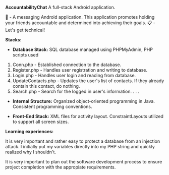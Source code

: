 <b>AccountabilityChat</b>
A full-stack Android application.

🤔 - A messaging Android application. This application promotes holding your friends accountable and determined into achieving their goals. 
📋 - Let's get technical!

<b>Stacks:</b>

- <b>Database Stack:</b> SQL database managed using PHPMyAdmin, PHP scripts used  
1) Conn.php - Established connection to the database.  
2) Register.php - Handles user registration and writing to database.  
3) Login.php - Handles user login and reading from database.  
4) UpdateContacts.php - Updates the user's list of contacts. If they already contain this contact, do nothing.  
5) Search.php - Search for the logged in user's information. 
.
.
.

- <b>Internal Structure:</b> Organized object-oriented programming in Java. Consistent programming conventions.

- <b>Front-End Stack:</b> XML files for activity layout. ConstraintLayouts utilized to support all screen sizes.

<b>Learning experiences:</b>

It is very important and rather easy to protect a database from an injection attack. I initially put my variables directly into my PHP string and quickly realized why I shouldn't.

It is very important to plan out the software development process to ensure project completion with the appropiate requirements.

